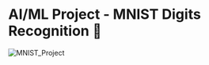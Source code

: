# AI/ML Project - MNIST Digits Recognition 🔢

![MNIST_Project](https://user-images.githubusercontent.com/54996245/148696472-8866a90b-b5b2-4f1c-9e1d-777264050466.jpg)
